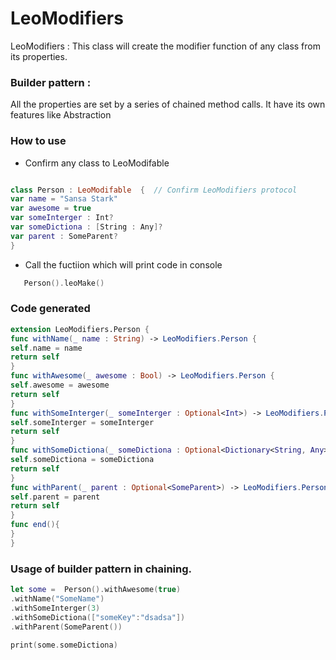 # LeoModifiers
LeoModifiers : This class will create the modifier function of any class from its properties.

### Builder pattern : 
All the properties are set  by  a series of chained method calls. It have its own features like  Abstraction 



### How to use 

 * Confirm any class to  LeoModifable
```Swift 

class Person : LeoModifable  {  // Confirm LeoModifiers protocol 
var name = "Sansa Stark"
var awesome = true
var someInterger : Int?
var someDictiona : [String : Any]?
var parent : SomeParent? 
}

```

* Call the fuctiion which will print code in console 

```Swift
   Person().leoMake()
```


### Code generated 
```Swift 
extension LeoModifiers.Person {
func withName(_ name : String) -> LeoModifiers.Person {
self.name = name
return self
}
func withAwesome(_ awesome : Bool) -> LeoModifiers.Person {
self.awesome = awesome
return self
}
func withSomeInterger(_ someInterger : Optional<Int>) -> LeoModifiers.Person {
self.someInterger = someInterger
return self
}
func withSomeDictiona(_ someDictiona : Optional<Dictionary<String, Any>>) -> LeoModifiers.Person {
self.someDictiona = someDictiona
return self
}
func withParent(_ parent : Optional<SomeParent>) -> LeoModifiers.Person {
self.parent = parent
return self
}
func end(){
}
}
```

###  Usage of builder pattern in chaining. 
```Swift
let some =  Person().withAwesome(true)
.withName("SomeName")
.withSomeInterger(3)
.withSomeDictiona(["someKey":"dsadsa"])
.withParent(SomeParent())

print(some.someDictiona)

```
